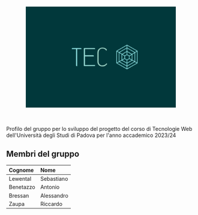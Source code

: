 <p align="center">
  <img width="400" src="profile/tec_web_logo1.png">
</p>

<br>

Profilo del gruppo per lo sviluppo del progetto del corso di Tecnologie Web dell'Università degli Studi di Padova per l'anno accademico 2023/24

## Membri del gruppo

| Cognome     | Nome             
| :-----------| :--------------  
| Lewental    | Sebastiano      
| Benetazzo   | Antonio         
| Bressan     | Alessandro      
| Zaupa       | Riccardo        
